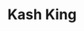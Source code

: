 ---
title: Kash King
slug: kash-king
updated-on: '2024-05-30T13:44:31.749Z'
created-on: '2024-05-30T13:41:46.671Z'
published-on: '2024-05-30T13:54:32.469Z'
f_city-state-2:
- cms/city/clinton-md.md
- cms/city/capitol-heights-md.md
- cms/city/oxon-hill-md.md
- cms/city/temple-hills-md.md
f_locations:
- cms/payday-loan/kash-king-19960.md
- cms/payday-loan/kash-king-19961.md
- cms/payday-loan/kash-king-19962.md
- cms/payday-loan/kash-king-19963.md
- cms/payday-loan/kash-king-19964.md
- cms/payday-loan/kash-king-19965.md
- cms/payday-loan/kash-king-19966.md
- cms/payday-loan/kash-king-19967.md
f_states:
- cms/state/maryland.md
layout: '[company].html'
tags: company
---